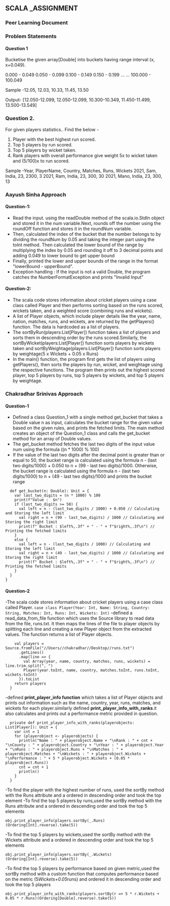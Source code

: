  ## SCALA _ASSIGNMENT
### Peer Learning Document
### Problem Statements
#### Question 1
Bucketise the given array[Double] into buckets having range interval (x, x+0.049).

 0.000 - 0.049
0.050 - 0.099
0.100 - 0.149
0.150 - 0.199
...
...
100.000 - 100.049

Sample -12.05, 12.03, 10.33, 11.45, 13.50

Output- [12.050-12.099, 12.050-12.099, 10.300-10.349, 11.450-11.499, 13.500-13.549]


### Question 2. 
For given players statistics..
Find the below -
1.  Player with the best highest run scored. 
2.  Top 5 players by run scored. 
3.  Top 5 players by wicket taken. 
4.  Rank players with overall performance give weight 5x to wicket taken and (5/100)x to run scored.
    
Sample -Year, PlayerName, Country, Matches, Runs, Wickets 2021, Sam, India, 23, 2300, 3
2021, Ram, India, 23, 300, 30
2021, Mano, India, 23, 300, 13

### Aayush Sinha Approach
#### Question-1:
- Read the input. using the readDouble method of the scala.io.StdIn object and stored it in the num variable.Next, rounds off the number using the roundOff function and stores it in the roundNum variable.    
- Then, calculated the index of the bucket that the number belongs to by dividing the roundNum by 0.05 and taking the integer part using the toInt method.  Then calculated the lower bound of the range by multiplying the index by 0.05 and rounding it off to 3 decimal points and adding 0.049 to lower bound to get upper bound
- Finally, printed the lower and upper bounds of the range in the format "lowerBound - upperBound".
- Exception handling : If the input is not a valid Double, the program catches the NumberFormatException and prints "Invalid Input"
#### Question-2:
- The scala code stores information about cricket players using a case class called Player and then performs sorting based on the runs scored, wickets taken, and a weighted score (combining runs and wickets).
- A list of Player objects, which include player details like the year, name, nation, matches, runs, and wickets, are returned by the getPlayers() function.  The data is hardcoded as a list of players.
- The sortByRun(players:List[Player]) function takes a list of players and sorts them in descending order by the runs scored.Similarly, the sortByWicket(players:List[Player]) function sorts players by wickets taken and sortByWeightage(players:List[Player]) function sorts players by weightage(5 x Wickets + 0.05 x Runs)
- In the main() function, the program first gets the list of players using getPlayers(), then sorts the players by run, wicket, and weightage using the respective functions. The program then prints out the highest scored player, top 5 players by runs, top 5 players by wickets, and top 5 players by weightage.

### Chakradhar Srinivas Approach
#### Question-1
- Defined a class Question_1 with a single method get_bucket that takes a Double value n as input, calculates the bucket range for the given value based on the given rules, and prints the fetched limits. The main method creates an object of the Question_1 class and calls the get_bucket method for an array of Double values.
-  The get_bucket method fetches the last two digits of the input value num using the formula ((n * 1000) % 100)
- If the value of the last two digits after the decimal point is greater than or equal to 50, the bucket range is calculated using the formula n - (last two digits/1000) + 0.050 to n + (99 - last two digits)/1000. Otherwise, the bucket range is calculated using the formula n - (last two digits/1000) to n + (49 - last two digits)/1000 and prints the bucket range
```
  def get_bucket(n: Double): Unit = {
    var last_two_digits = (n * 1000) % 100
    print(f"Value :  $n") 
    if (last_two_digits >= 50) {
      val left = n - (last_two_digits / 1000) + 0.050 // Calculating and Storing the left limit
      val right = n + (99 - last_two_digits) / 1000 // Calculating and Storing the right limit
      print(f" Bucket : $left%,.3f" + " - " + f"$right%,.3f\n") // Printing the fetched limits
    }
    else {
      val left = n - (last_two_digits / 1000) // Calculating and Storing the left limit
      val right = n + (49 - last_two_digits) / 1000 // Calculating and Storing the right limit
      print(f" Bucket : $left%,.3f" + " - " + f"$right%,.3f\n") // Printing the fetched limits
    }
  }
}
```
#### Question-2
-The scala code stores information about cricket players using a case class called Player.
```case class Player(Year: Int, Name: String, Country: String, Matches: Int, Runs: Int, Wickets: Int)```
-defined a read_data_from_file function which uses the Source library to read data from the file, runs.txt. It then maps the lines of the file to player objects by splitting each line and creating a new Player object from the extracted values. The function returns a list of Player objects.
```  private def read_data_from_file(): List[Player] = {
    val players = Source.fromFile("//Users//chakradhar//Desktop//runs.txt")
      .getLines()
      .map(line => {
        val Array(year, name, country, matches, runs, wickets) = line.trim.split(", ")
        Player(year.toInt, name, country, matches.toInt, runs.toInt, wickets.toInt)
      }).toList
    return players
  }
```
-defined <b>print_player_info function</b> which takes a list of Player objects and prints out information such as the name, country, year, runs, matches, and wickets for each player.similarly defined <b>print_player_info_with_ranks</b>.it also calculates and prints out a performance metric provided in question.
```
  private def print_player_info_with_ranks(playerobjects: List[Player]): Unit = {
    var cnt = 1 
    for (playerobject <- playerobjects) {
      println("Name : " + playerobject.Name + "\nRank : " + cnt + "\nCounty : " + playerobject.Country + "\nYear : " + playerobject.Year + "\nRuns : " + playerobject.Runs + "\nMatches : " + playerobject.Matches + "\nWickets : " + playerobject.Wickets + "\nPerformance : " + 5 * playerobject.Wickets + (0.05 * playerobject.Runs))
      cnt = cnt + 1 
      println()
    }
  }
```
-To find the player with the highest number of runs, used the sortBy method with the Runs attribute and a ordered in descending order and took the top element
-To find the top 5 players by runs,used the sortBy method with the Runs attribute and a ordered in descending order and took the top 5 elements
```
obj.print_player_info(players.sortBy(_.Runs)(Ordering[Int].reverse).take(5))
```
-To find the top 5 players by wickets,used the sortBy method with the Wickets attribute and a ordered in descending order and took the top 5 elements
```
obj.print_player_info(players.sortBy(_.Wickets)(Ordering[Int].reverse).take(5))
```
-To find the top 5 players by performance based on given metric,used the sortBy method with a custom function that computes performance based on the metric (5*Wickets+0.05*runs) and ordered it in descending order and took the top 5 players
```
obj.print_player_info_with_ranks(players.sortBy(r => 5 * r.Wickets + 0.05 * r.Runs)(Ordering[Double].reverse).take(5))
```
